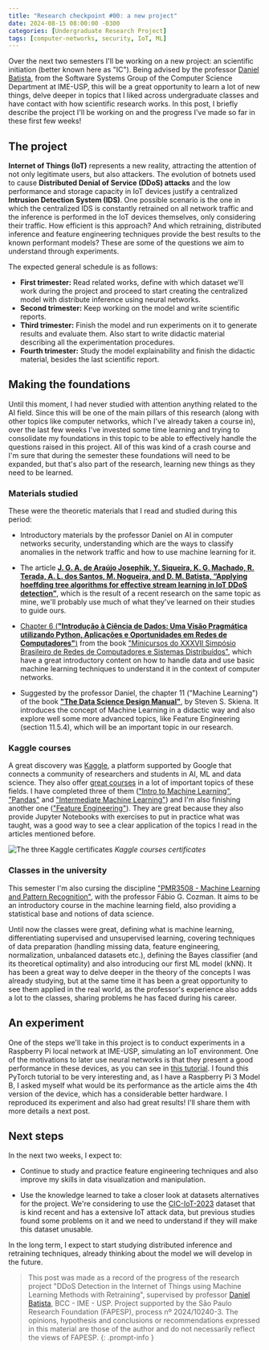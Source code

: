 ```yaml
---
title: "Research checkpoint #00: a new project"
date: 2024-08-15 08:00:00 -0300
categories: [Undergraduate Research Project]
tags: [computer-networks, security, IoT, ML]
---
```


Over the next two semesters I'll be working on a new project: an scientific initiation (better known here as "IC"). Being advised by the professor [Daniel Batista](https://www.ime.usp.br/~batista/), from the Software Systems Group of the Computer Science Department at IME-USP, this will be a great opportunity to learn a lot of new things, delve deeper in topics that I liked across undergraduate classes and have contact with how scientific research works. In this post, I briefly describe the project I'll be working on and the progress I've made so far in these first few weeks!

## The project

**Internet of Things (IoT)** represents a new reality, attracting the attention of not only legitimate users, but also attackers. The evolution of botnets used to cause **Distributed Denial of Service (DDoS) attacks** and the low performance and storage capacity in IoT devices justify a centralized **Intrusion Detection System (IDS)**. One possible scenario is the one in which the centralized IDS is constantly retrained on all network traffic and the inference is performed in the IoT devices themselves, only considering their traffic. How efficient is this approach? And which retraining, distributed inference and feature engineering techniques provide the best results to the known performant models? These are some of the questions we aim to understand through experiments.

The expected general schedule is as follows:
- **First trimester:** Read related works, define with which dataset we'll work during the project and proceed to start creating the centralized model with distribute inference using neural networks.
- **Second trimester:** Keep working on the model and write scientific reports.
- **Third trimester:** Finish the model and run experiments on it to generate results and evaluate them. Also start to write didactic material describing all the experimentation procedures.
- **Fourth trimester:** Study the model explainability and finish the didactic material, besides the last scientific report.

## Making the foundations

Until this moment, I had never studied with attention anything related to the AI field. Since this will be one of the main pillars of this research (along with other topics like computer networks, which I've already taken a course in), over the last few weeks I've invested some time learning and trying to consolidate my foundations in this topic to be able to effectively handle the questions raised in this project. All of this was kind of a crash course and I'm sure that during the semester these foundations will need to be expanded, but that's also part of the research, learning new things as they need to be learned.

### Materials studied

These were the theoretic materials that I read and studied during this period:

- Introductory materials by the professor Daniel on AI in computer networks security, understanding which are the ways to classify anomalies in the network traffic and how to use machine learning for it.

- The article [**J. G. A. de Araújo Josephik, Y. Siqueira, K. G. Machado, R. Terada, A. L. dos Santos, M. Nogueira, and D. M. Batista, “Applying hoeffding tree algorithms for effective stream learning in IoT DDoS detection”**](https://ieeexplore.ieee.org/document/10361862), which is the result of a recent research on the same topic as mine, we'll probably use much of what they've learned on their studies to guide ours.

- [Chapter 6 (**"Introdução à Ciência de Dados: Uma Visão Pragmática utilizando Python, Aplicações e Oportunidades em Redes de Computadores"**)](https://books-sol.sbc.org.br/index.php/sbc/catalog/view/65/289/538) from the book ["Minicursos do XXXVII Simpósio Brasileiro de Redes de Computadores e Sistemas Distribuídos"](https://books-sol.sbc.org.br/index.php/sbc/catalog/book/65), which have a great introductory content on how to handle data and use basic machine learning techniques to understand it in the context of computer networks.

- Suggested by the professor Daniel, the chapter 11 ("Machine Learning") of the book [**"The Data Science Design Manual"**](https://link.springer.com/book/10.1007/978-3-319-55444-0), by Steven S. Skiena. It introduces the concept of Machine Learning in a didactic way and also explore well some more advanced topics, like Feature Engineering (section 11.5.4), which will be an important topic in our research.

### Kaggle courses

A great discovery was [Kaggle](https://www.kaggle.com/), a platform supported by Google that connects a community of researchers and students in AI, ML and data science. They also offer [great courses](https://www.kaggle.com/learn) in a lot of important topics of these fields. I have completed three of them (["Intro to Machine Learning"](https://www.kaggle.com/learn/intro-to-machine-learning), ["Pandas"](https://www.kaggle.com/learn/pandas) and ["Intermediate Machine Learning"](https://www.kaggle.com/learn/intermediate-machine-learning)) and I'm also finishing another one (["Feature Engineering"](https://www.kaggle.com/learn/feature-engineering)). They are great because they also provide Jupyter Notebooks with exercises to put in practice what was taught, was a good way to see a clear application of the topics I read in the articles mentioned before.

![The three Kaggle certificates](https://i.imgur.com/j8TAFJH.png)
_Kaggle courses certificates_

### Classes in the university

This semester I'm also cursing the discipline ["PMR3508 - Machine Learning and Pattern Recognition"](https://uspdigital.usp.br/jupiterweb/obterDisciplina?nomdis=&sgldis=pmr3508), with the professor Fábio G. Cozman. It aims to be an introductory course in the machine learning field, also providing a statistical base and notions of data science.

Until now the classes were great, defining what is machine learning, differentiating supervised and unsupervised learning, covering techniques of data preparation (handling missing data, feature engineering, normalization, unbalanced datasets etc.), defining the Bayes classifier (and its theoretical optimality) and also introducing our first ML model (kNN). It has been a great way to delve deeper in the theory of the concepts I was already studying, but at the same time it has been a great opportunity to see them applied in the real world, as the professor's experience also adds a lot to the classes, sharing problems he has faced during his career.

## An experiment

One of the steps we'll take in this project is to conduct experiments in a Raspberry Pi local network at IME-USP, simulating an IoT environment. One of the motivations to later use neural networks is that they present a good performance in these devices, as you can see in [this tutorial](https://pytorch.org/tutorials/intermediate/realtime_rpi.html). I found this PyTorch tutorial to be very interesting and, as I have a Raspberry Pi 3 Model B, I asked myself what would be its performance as the article aims the 4th version of the device, which has a considerable better hardware. I reproduced its experiment and also had great results! I'll share them with more details a next post.

## Next steps

In the next two weeks, I expect to:

- Continue to study and practice feature engineering techniques and also improve my skills in data visualization and manipulation.

- Use the knowledge learned to take a closer look at datasets alternatives for the project. We're considering to use the [CIC-IoT-2023](https://www.unb.ca/cic/datasets/iotdataset-2023.html) dataset that is kind recent and has a extensive IoT attack data, but previous studies found some problems on it and we need to understand if they will make this dataset unusable.

In the long term, I expect to start studying distributed inference and retraining techniques, already thinking about the model we will develop in the future.


> This post was made as a record of the progress of the research project "DDoS Detection in the Internet of Things using Machine Learning Methods with Retraining", supervised by professor [Daniel Batista](https://www.ime.usp.br/~batista/), BCC - IME - USP. Project supported by the São Paulo Research Foundation (FAPESP), process nº 2024/10240-3. The opinions, hypothesis and conclusions or recommendations expressed in this material are those of the author and do not necessarily reflect the views of FAPESP.
{: .prompt-info }
